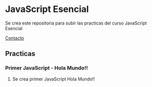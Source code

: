 # JavaScript Esencial

Se crea este repositoria para subir las practicas del curso JavaScript Esencial

[Contacto](https://www.facebook.com/yeco13)

## Practicas

### Primer JavaScript - Hola Mundo!!

1. Se crea primer JavaScript Hola Mundo!!